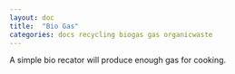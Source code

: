```yaml
---
layout: doc
title:  "Bio Gas"
categories: docs recycling biogas gas organicwaste
---
```


A simple bio recator will produce enough gas for cooking.
